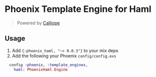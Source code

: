 # Phoenix Template Engine for Haml

> Powered by [Calliope](https://github.com/nurugger07/calliope)


## Usage

  1. Add `{:phoenix_haml, "~> 0.0.3"}` to your mix deps
  2. Add the following your Phoenix `config/config.exs`

```elixir
  config :phoenix, :template_engines,
    haml: PhoenixHaml.Engine
```

